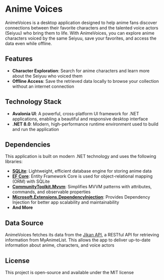 # Anime Voices

AnimeVoices is a desktop application designed to help anime fans discover connections between their favorite characters and the talented voice actors (Seiyuu) who bring them to life. With AnimeVoices, you can explore anime characters voiced by the same Seiyuu, save your favorites, and access the data even while offline.



## Features

- **Character Exploration**: Search for anime characters and learn more about the Seiyuu who voiced them  
- **Offline Access**: Save the retrieved data locally to browse your collection without an internet connection



## Technology Stack

- **Avalonia UI**: A powerful, cross-platform UI framework for .NET applications, enabling a beautiful and responsive desktop interface
- **.NET 8.0**: Modern, high-performance runtime environment used to build and run the application


## Dependencies

This application is built on modern .NET technology and uses the following libraries:

- **[SQLite](https://www.sqlite.org/index.html)**: Lightweight, efficient database engine for storing anime data
- **[EF Core](https://docs.microsoft.com/en-us/ef/core/)**: Entity Framework Core is used for object-relational mapping (ORM) with SQLite
- **[CommunityToolkit.Mvvm](https://docs.microsoft.com/en-us/dotnet/communitytoolkit/mvvm/)**: Simplifies MVVM patterns with attributes, commands, and observable properties
- **[Microsoft.Extensions.DependencyInjection](https://learn.microsoft.com/en-us/dotnet/core/extensions/dependency-injection)**: Provides Dependency Injection for better app scalability and maintainability
- **And More**



## Data Source

AnimeVoices fetches its data from the [Jikan API](https://jikan.moe), a RESTful API for retrieving information from MyAnimeList. This allows the app to deliver up-to-date information about anime, characters, and voice actors



## License

This project is open-source and available under the MIT license
